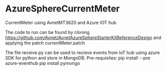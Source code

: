 # AzureSphereCurrentMeter
CurrentMeter using AvnetMT3620 and Azure IOT hub

The code to run can be found by cloning https://github.com/Avnet/AvnetAzureSphereStarterKitReferenceDesign and applying the patch currentMeter.patch

The file receive.py can be used to recieve events from IoT hub using azure SDK for python and store in MongoDB.
Pre-requisites: 
pip install --pre azure-eventhub
pip install pymongo
